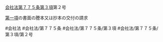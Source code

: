 [会社法第７７５条第３項](会社法＿＿＿＿第７７５条第３項)第２号

[第一項](会社法＿＿＿＿第７７５条第１項)の書面の謄本又は抄本の交付の請求


#会社法
#会社法/第７７５条
#会社法/第７７５条/第３項
#会社法/第７７５条/第３項/第２号
